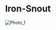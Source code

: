 # Iron-Snout

![Photo_1](https://github.com/user-attachments/assets/4774d9ab-a635-4c05-9295-485d75a00d01)

